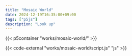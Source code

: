 ```yaml
---
title: "Mosaic World"
date: 2024-12-19T16:35:00+09:00
tags: ["p5js"]
description: "Look up"
---
```


{{< p5container "works/mosaic-world/" >}}

{{< code-external "works/mosaic-world/script.js" "js" >}}
